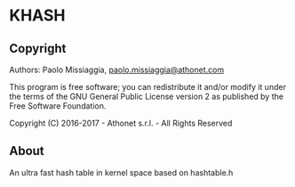 # KHASH

## Copyright

Authors: Paolo Missiaggia, <paolo.missiaggia@athonet.com>

This program is free software; you can redistribute it and/or modify it
under the terms of the GNU General Public License version 2 as published by
the Free Software Foundation.

Copyright (C) 2016-2017 - Athonet s.r.l. - All Rights Reserved

## About

An ultra fast hash table in kernel space based on hashtable.h
